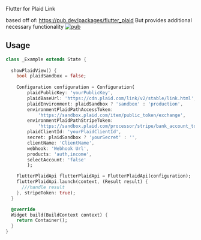 Flutter for Plaid Link

based off of: https://pub.dev/packages/flutter_plaid
But provides additional necessary functionality
[![pub](https://img.shields.io/pub/v/flutter_plaid.svg)](https://pub.dev/packages/flutter_plaid)

## Usage

```dart
class _Example extends State {
  
  showPlaidView() {
    bool plaidSandbox = false;
    
    Configuration configuration = Configuration(
        plaidPublicKey: 'yourPublicKey',
        plaidBaseUrl: 'https://cdn.plaid.com/link/v2/stable/link.html',
        plaidEnvironment: plaidSandbox ? 'sandbox' : 'production',
        environmentPlaidPathAccessToken:
            'https://sandbox.plaid.com/item/public_token/exchange',
        environmentPlaidPathStripeToken:
            'https://sandbox.plaid.com/processor/stripe/bank_account_token/create',
        plaidClientId: 'yourPlaidClientId',
        secret: plaidSandbox ? 'yourSecret' : '',
        clientName: 'ClientName',
        webhook: 'Webhook Url',
        products: 'auth,income',
        selectAccount: 'false'
        );

    FlutterPlaidApi flutterPlaidApi = FlutterPlaidApi(configuration);
    flutterPlaidApi.launch(context, (Result result) {
      ///handle result
    }, stripeToken: true);
  }

  @override
  Widget build(BuildContext context) {
    return Container();
  }
}

```
